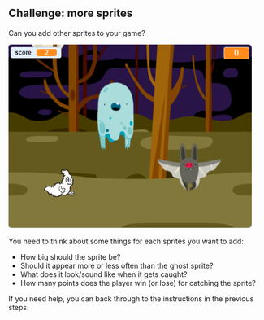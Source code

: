 ## Challenge: more sprites

Can you add other sprites to your game?

![screenshot](images/ghost-final.png)

You need to think about some things for each sprites you want to add:

+ How big should the sprite be?
+ Should it appear more or less often than the ghost sprite?
+ What does it look/sound like when it gets caught?
+ How many points does the player win (or lose) for catching the sprite?

If you need help, you can back through to the instructions in the previous steps.
